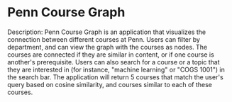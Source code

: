 # Penn Course Graph

Description: Penn Course Graph is an application that visualizes the connection between different courses at Penn. Users can
filter by department, and can view the graph with the courses as nodes. The courses are connected if they are similar in content,
or if one course is another's prerequisite. Users can also search for a course or a topic that they are interested in (for 
instance, "machine learning" or "COGS 1001") in the search bar. The application will return 5 courses that match the user's 
query based on cosine similarity, and courses similar to each of these courses.
